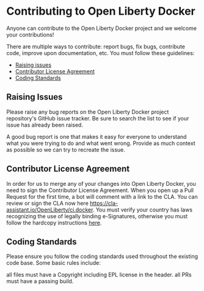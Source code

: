 # Contributing to Open Liberty Docker

Anyone can contribute to the Open Liberty Docker project and we welcome your contributions!

There are multiple ways to contribute: report bugs, fix bugs, contribute code, improve upon documentation, etc. You must follow these guidelines:

- [Raising issues](##-Raising-Issues)
- [Contributor License Agreement](##-Contributor-License-Agreement)
- [Coding Standards](##-Coding-Standards)

## Raising Issues

Please raise any bug reports on the Open Liberty Docker project repository's GitHub issue tracker. Be sure to search the list to see if your issue has already been raised.

A good bug report is one that makes it easy for everyone to understand what you were trying to do and what went wrong. Provide as much context as possible so we can try to recreate the issue.

## Contributor License Agreement

In order for us to merge any of your changes into Open Liberty Docker, you need to sign the Contributor License Agreement. When you open up a Pull Request for the first time, a bot will comment with a link to the CLA. You can review or sign the CLA now here https://cla-assistant.io/OpenLiberty/ci.docker. You must verify your country has laws recognizing the use of legally binding e-Signatures, otherwise you must follow the hardcopy instructions [here](cla/open-liberty-cla-individual.pdf).

## Coding Standards

Please ensure you follow the coding standards used throughout the existing code base. Some basic rules include:

all files must have a Copyright including EPL license in the header.
all PRs must have a passing build.